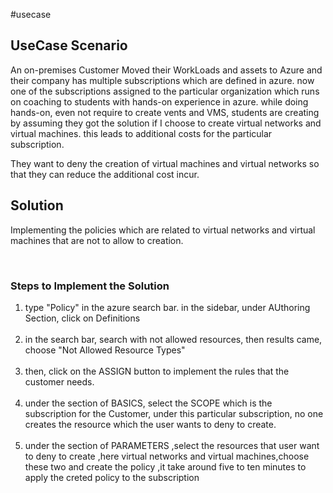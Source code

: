 #usecase
<h2>UseCase Scenario</h2>
<p>An on-premises Customer Moved their WorkLoads and assets to Azure and their company has multiple subscriptions which are defined in azure.
now one of the subscriptions assigned to the particular organization which runs on coaching to students with hands-on experience in azure. while doing hands-on, even not require to create vents and VMS, students are creating by assuming they got the solution if I choose to create virtual networks and virtual machines. this leads to additional costs for the particular subscription.

They want to deny the creation of virtual machines and virtual networks so that they can reduce the additional cost incur.
</p>
<h2>Solution</h2>
<p>Implementing the policies which are related to virtual networks and virtual machines that are not to allow to creation.</p><br>
<h3>Steps to Implement the Solution</h4>
<ol>
<li>type "Policy" in the azure search bar. in the sidebar, under AUthoring Section, click on Definitions</li>
  <br><img src="">
  <li>in the search bar, search with not allowed resources, then results came, choose "Not Allowed Resource Types"
</li><br>
  <img src="">
  <li>then, click on the ASSIGN button to implement the rules that the customer needs.
</li><br>
  <li>under the section of BASICS, select the SCOPE which is the subscription for the Customer, under this particular subscription, no one creates the resource which the user wants to deny to create.<br></li>
  <br><li>under the section of PARAMETERS ,select the resources that user want to deny to create ,here virtual networks and virtual machines,choose these two and create the policy ,it take around five to ten minutes to apply the creted policy to the subscription</li><br>


</ol>
